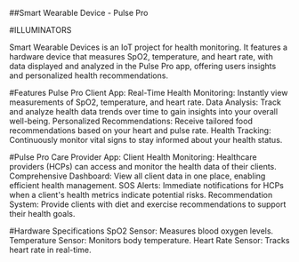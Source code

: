 ##Smart Wearable Device - Pulse Pro

#ILLUMINATORS

Smart Wearable Devices is an IoT project for health monitoring. It features a hardware device that measures SpO2, temperature, and heart rate, with data displayed and analyzed in the Pulse Pro app, offering users insights and personalized health recommendations.

#Features
Pulse Pro Client App:
Real-Time Health Monitoring: Instantly view measurements of SpO2, temperature, and heart rate.
Data Analysis: Track and analyze health data trends over time to gain insights into your overall well-being.
Personalized Recommendations: Receive tailored food recommendations based on your heart and pulse rate.
Health Tracking: Continuously monitor vital signs to stay informed about your health status.

#Pulse Pro Care Provider App:
Client Health Monitoring: Healthcare providers (HCPs) can access and monitor the health data of their clients.
Comprehensive Dashboard: View all client data in one place, enabling efficient health management.
SOS Alerts: Immediate notifications for HCPs when a client's health metrics indicate potential risks.
Recommendation System: Provide clients with diet and exercise recommendations to support their health goals.


#Hardware Specifications
SpO2 Sensor: Measures blood oxygen levels.
Temperature Sensor: Monitors body temperature.
Heart Rate Sensor: Tracks heart rate in real-time.
